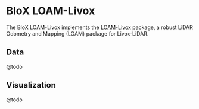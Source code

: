 # BloX LOAM-Livox

The BloX LOAM-Livox implements the [LOAM-Livox](https://github.com/rosblox/loam_livox) package, a robust LiDAR Odometry and Mapping (LOAM) package for Livox-LiDAR.

## Data

@todo

## Visualization

@todo

<!-- ![](resources/visualization.gif) -->

